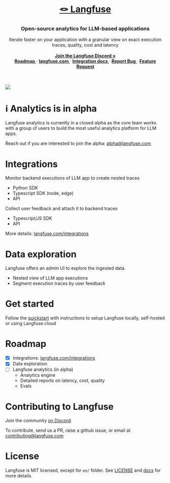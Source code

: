 <div align="center">
   <a href="https://langfuse.com">
      <h1>🪢 Langfuse</h1>
   </a>
   <h3>
      Open-source analytics for LLM-based applications
   </h3>
   <span>
      Iterate faster on your application with a granular view on exact execution traces, quality, cost and latency
   </span>
   </br></br>
   <div>
      <a href="https://discord.gg/7NXusRtqYU">
         <strong>Join the Langfuse Discord »</strong>
      </a>
      </br>
      <a href="#roadmap">
         <strong>Roadmap</strong>
      </a> ·
      <a href="https://langfuse.com">
         <strong>langfuse.com</strong>
      </a> ·
      <a href="https://langfuse.com/docs">
         <strong>Integration docs</strong>
      </a> ·
      <a href="https://github.com/langfuse/langfuse/issues/new?labels=%F0%9F%90%9E%E2%9D%94+unconfirmed+bug&projects=&template=bug_report.yml&title=bug%3A+">
         <strong>Report Bug</strong>
      </a> ·
      <a href="https://github.com/langfuse/langfuse/issues/new?assignees=&labels=%E2%9C%A8+enhancement&projects=&template=feature_request.yml&title=feat%3A+">
         <strong>Feature Request</strong>
      </a>
   </div>
</div>
</br>
</div>
</br>

[![](https://dcbadge.vercel.app/api/server/7NXusRtqYU)](https://discord.gg/7NXusRtqYU)


# ℹ️ Analytics is in alpha

Langfuse analytics is currently in a closed alpha as the core team works with a group of users to build the most useful analytics platform for LLM apps.

Reach out if you are interested to join the alpha: alpha@langfuse.com

# Integrations

Monitor backend executions of LLM app to create nested traces

- Python SDK
- Typescript SDK (node, edge)
- API

Collect user feedback and attach it to backend traces

- Typescript/JS SDK
- API

More details: [langfuse.com/integrations](https://langfuse.com/integrations)

# Data exploration

Langfuse offers an admin UI to explore the ingested data.

- Nested view of LLM app executions
- Segment execution traces by user feedback

# Get started

Follow the [quickstart](https://langfuse.com/docs/get-started) with instructions to setup Langfuse locally, self-hosted or using Langfuse cloud

# Roadmap

- [x] Integrations: [langfuse.com/integrations](https://langfuse.com/integrations)
- [x] Data exploration
- [ ] Langfuse analytics (in alpha)
  - Analytics engine
  - Detailed reports on latency, cost, quality
  - Evals

# Contributing to Langfuse

Join the community [on Discord](https://discord.gg/7NXusRtqYU).

To contribute, send us a PR, raise a github issue, or email at contributing@langfuse.com

# License

Langfuse is MIT licensed, except for `ee/` folder. See [LICENSE](LICENSE) and [docs](https://langfuse.com/docs/open-source) for more details.
